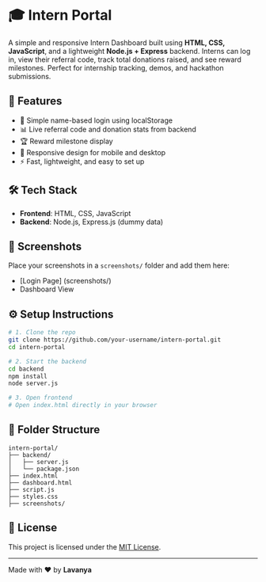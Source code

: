 # 🎓 Intern Portal

A simple and responsive Intern Dashboard built using **HTML, CSS, JavaScript**, and a lightweight **Node.js + Express** backend. Interns can log in, view their referral code, track total donations raised, and see reward milestones. Perfect for internship tracking, demos, and hackathon submissions.

## 🚀 Features
- 🔐 Simple name-based login using localStorage
- 📊 Live referral code and donation stats from backend
- 🏆 Reward milestone display
- 📱 Responsive design for mobile and desktop
- ⚡ Fast, lightweight, and easy to set up

## 🛠️ Tech Stack
- **Frontend**: HTML, CSS, JavaScript
- **Backend**: Node.js, Express.js (dummy data)

## 📸 Screenshots
Place your screenshots in a `screenshots/` folder and add them here:
- [Login Page] (screenshots/)
- Dashboard View

## ⚙️ Setup Instructions
```bash
# 1. Clone the repo
git clone https://github.com/your-username/intern-portal.git
cd intern-portal

# 2. Start the backend
cd backend
npm install
node server.js

# 3. Open frontend
# Open index.html directly in your browser
```

## 📁 Folder Structure
```
intern-portal/
├── backend/
│   ├── server.js
│   └── package.json
├── index.html
├── dashboard.html
├── script.js
├── styles.css
├── screenshots/
```

## 📄 License
This project is licensed under the [MIT License](LICENSE).

---

Made with ❤️ by **Lavanya**
